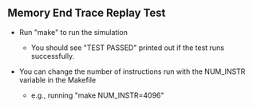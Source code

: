 ## Memory End Trace Replay Test

- Run "make" to run the simulation
  - You should see "TEST PASSED" printed out if the test runs successfully.

- You can change the number of instructions run with the NUM\_INSTR variable in the Makefile
  - e.g., running "make NUM\_INSTR=4096"

